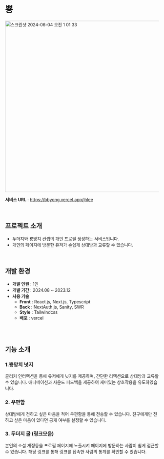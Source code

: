 # 뿅


<img width="560" alt="스크린샷 2024-06-04 오전 1 01 33" src="https://github.com/wisdom-13/bbyong/assets/77341912/6aea135d-77e3-4d63-aaf0-2d4e56c6f94f">

**서비스 URL** : https://bbyong.vercel.app/jhlee

<br>

## 프로젝트 소개
* 두더지와 뿅망치 컨셉의 개인 프로필 생성하는 서비스입니다. 
* 개인의 페이지에 방문한 유저가 손쉽게 상대방과 교류할 수 있습니다.

<br>

## 개발 환경
* **개발 인원** : 1인
* **개발 기간** : 2024.08 ~ 2023.12
* **사용 기술**
  * **Front** : React.js, Next.js, Typescript
  * **Back** : NextAuth.js, Sanity, SWR
  * **Style** : Tailwindcss
  * **배포** : vercel<br><br>
  
<br>

## 기능 소개
### 1.뿅망치 넛지
클리커 인터랙션을 통해 유저에게 넛지를 제공하며, 간단한 리액션으로 상대방과 교류할 수 있습니다. 애니메이션과 사운드 피드백을 제공하여 재미있는 상호작용을 유도하였습니다.

### 2. 우편함
상대방에게 전하고 싶은 마음을 적어 우편함을 통해 전송할 수 있습니다. 친구에게만 전하고 싶은 마음이 있다면 공개 여부를 설정할 수 있습니다.

### 3. 두더지 굴 (링크모음)
본인의 소셜 계정등을 프로필 페이지에 노출시켜 페이지에 방문하는 사람이 쉽게 접근할 수 있습니다. 해당 링크를 통해 링크를 접속한 사람의 통계를 확인할 수 있습니다.
